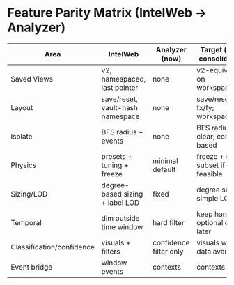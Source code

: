 # Feature Parity Matrix (IntelWeb → Analyzer)

| Area | IntelWeb | Analyzer (now) | Target (post-consolidation) |
|---|---|---|---|
| Saved Views | v2, namespaced, last pointer | none | v2-equivalent on workspaceHash |
| Layout | save/reset, vault-hash namespace | none | save/reset via fx/fy; workspaceHash |
| Isolate | BFS radius + events | none | BFS radius + clear; context-based |
| Physics | presets + tuning + freeze | minimal default | freeze + small subset if feasible |
| Sizing/LOD | degree-based sizing + label LOD | fixed | degree sizing + simple LOD |
| Temporal | dim outside time window | hard filter | keep hard filter; optional dim later |
| Classification/confidence | visuals + filters | confidence filter only | visuals when data available |
| Event bridge | window events | contexts | contexts only |

